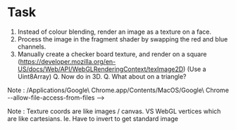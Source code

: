 Task
====

1. Instead of colour blending, render an image as a texture on a face.
2. Process the image in the fragment shader by swapping the red and blue channels.
3. Manually create a checker board texture, and render on a square
(https://developer.mozilla.org/en-US/docs/Web/API/WebGLRenderingContext/texImage2D)
(Use a Uint8Array)
Q. Now do in 3D.
Q. What about on a triangle?

Note : /Applications/Google\ Chrome.app/Contents/MacOS/Google\ Chrome --allow-file-access-from-files -->

Note : Texture coords are like images / canvas. VS WebGL vertices which are like cartesians. Ie. Have to invert to get standard image